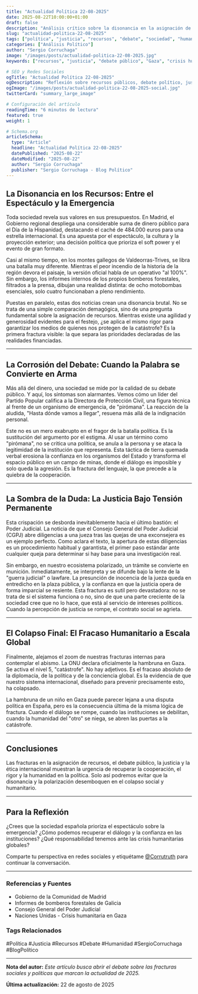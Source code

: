 ```yaml
---
title: "Actualidad Política 22-08-2025"
date: 2025-08-22T10:00:00+01:00
draft: false
description: "Análisis crítico sobre la disonancia en la asignación de recursos, el debate público, la justicia bajo tensión y el fracaso humanitario global."
slug: "actualidad-politica-22-08-2025"
tags: ["política", "justicia", "recursos", "debate", "sociedad", "humanidad"]
categories: ["Análisis Político"]
author: "Sergio Corruchaga"
image: "/images/posts/actualidad-politica-22-08-2025.jpg"
keywords: ["recursos", "justicia", "debate público", "Gaza", "crisis humanitaria"]

# SEO y Redes Sociales
ogTitle: "Actualidad Política 22-08-2025"
ogDescription: "Reflexión sobre recursos públicos, debate político, justicia y crisis humanitaria global."
ogImage: "/images/posts/actualidad-politica-22-08-2025-social.jpg"
twitterCard: "summary_large_image"

# Configuración del artículo
readingTime: "6 minutos de lectura"
featured: true
weight: 1

# Schema.org
articleSchema:
  type: "Article"
  headline: "Actualidad Política 22-08-2025"
  datePublished: "2025-08-22"
  dateModified: "2025-08-22"
  author: "Sergio Corruchaga"
  publisher: "Sergio Corruchaga - Blog Político"
---
```


## La Disonancia en los Recursos: Entre el Espectáculo y la Emergencia

Toda sociedad revela sus valores en sus presupuestos. En Madrid, el Gobierno regional despliega una considerable suma de dinero público para el Día de la Hispanidad, destacando el caché de 484.000 euros para una estrella internacional. Es una apuesta por el espectáculo, la cultura y la proyección exterior; una decisión política que prioriza el soft power y el evento de gran formato.

Casi al mismo tiempo, en los montes gallegos de Valdeorras-Trives, se libra una batalla muy diferente. Mientras el peor incendio de la historia de la región devora el paisaje, la versión oficial habla de un operativo "al 100%". Sin embargo, los informes internos de los propios bomberos forestales, filtrados a la prensa, dibujan una realidad distinta: de ocho motobombas esenciales, solo cuatro funcionaban a pleno rendimiento.

Puestas en paralelo, estas dos noticias crean una disonancia brutal. No se trata de una simple comparación demagógica, sino de una pregunta fundamental sobre la asignación de recursos. Mientras existe una agilidad y generosidad evidentes para el festejo, ¿se aplica el mismo rigor para garantizar los medios de quienes nos protegen de la catástrofe? Es la primera fractura visible: la que separa las prioridades declaradas de las realidades financiadas.

---

## La Corrosión del Debate: Cuando la Palabra se Convierte en Arma

Más allá del dinero, una sociedad se mide por la calidad de su debate público. Y aquí, los síntomas son alarmantes. Vemos cómo un líder del Partido Popular califica a la Directora de Protección Civil, una figura técnica al frente de un organismo de emergencia, de "pirómana". La reacción de la aludida, "Hasta dónde vamos a llegar", resuena más allá de la indignación personal.

Este no es un mero exabrupto en el fragor de la batalla política. Es la sustitución del argumento por el estigma. Al usar un término como "pirómana", no se critica una política, se anula a la persona y se ataca la legitimidad de la institución que representa. Esta táctica de tierra quemada verbal erosiona la confianza en los organismos del Estado y transforma el espacio público en un campo de minas, donde el diálogo es imposible y solo queda la agresión. Es la fractura del lenguaje, la que precede a la quiebra de la cooperación.

---

## La Sombra de la Duda: La Justicia Bajo Tensión Permanente

Esta crispación se desborda inevitablemente hacia el último bastión: el Poder Judicial. La noticia de que el Consejo General del Poder Judicial (CGPJ) abre diligencias a una jueza tras las quejas de una exconsejera es un ejemplo perfecto. Como aclara el texto, la apertura de estas diligencias es un procedimiento habitual y garantista, el primer paso estándar ante cualquier queja para determinar si hay base para una investigación real.

Sin embargo, en nuestro ecosistema polarizado, un trámite se convierte en munición. Inmediatamente, se interpreta y se difunde bajo la lente de la "guerra judicial" o lawfare. La presunción de inocencia de la jueza queda en entredicho en la plaza pública, y la confianza en que la justicia opera de forma imparcial se resiente. Esta fractura es sutil pero devastadora: no se trata de si el sistema funciona o no, sino de que una parte creciente de la sociedad cree que no lo hace, que está al servicio de intereses políticos. Cuando la percepción de justicia se rompe, el contrato social se agrieta.

---

## El Colapso Final: El Fracaso Humanitario a Escala Global

Finalmente, alejamos el zoom de nuestras fracturas internas para contemplar el abismo. La ONU declara oficialmente la hambruna en Gaza. Se activa el nivel 5, "catástrofe". No hay adjetivos. Es el fracaso absoluto de la diplomacia, de la política y de la conciencia global. Es la evidencia de que nuestro sistema internacional, diseñado para prevenir precisamente esto, ha colapsado.

La hambruna de un niño en Gaza puede parecer lejana a una disputa política en España, pero es la consecuencia última de la misma lógica de fractura. Cuando el diálogo se rompe, cuando las instituciones se debilitan, cuando la humanidad del "otro" se niega, se abren las puertas a la catástrofe.

---

## Conclusiones

Las fracturas en la asignación de recursos, el debate público, la justicia y la ética internacional muestran la urgencia de recuperar la cooperación, el rigor y la humanidad en la política. Solo así podremos evitar que la disonancia y la polarización desemboquen en el colapso social y humanitario.

---

## Para la Reflexión

¿Crees que la sociedad española prioriza el espectáculo sobre la emergencia? ¿Cómo podemos recuperar el diálogo y la confianza en las instituciones? ¿Qué responsabilidad tenemos ante las crisis humanitarias globales?

Comparte tu perspectiva en redes sociales y etiquétame [@Corrutruth](https://x.com/Corrutruth) para continuar la conversación.

---

### Referencias y Fuentes

- Gobierno de la Comunidad de Madrid
- Informes de bomberos forestales de Galicia
- Consejo General del Poder Judicial
- Naciones Unidas - Crisis humanitaria en Gaza

### Tags Relacionados

#Política #Justicia #Recursos #Debate #Humanidad #SergioCorruchaga #BlogPolítico

---

**Nota del autor:** *Este artículo busca abrir el debate sobre las fracturas sociales y políticas que marcan la actualidad de 2025.*

**Última actualización:** 22 de agosto de 2025
